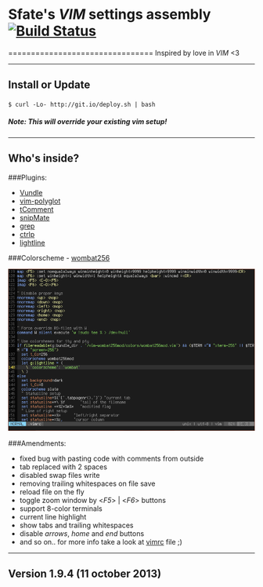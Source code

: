 # Sfate's *VIM* settings assembly [![Build Status][travis-img-url]][travis-url]

[travis-img-url]: https://travis-ci.org/sfate/Vim-environment.png
[travis-url]: https://travis-ci.org/sfate/Vim-environment

================================
Inspired by love in *VIM* <3

-------------------------
Install or Update
-------------------------
`$ curl -Lo- http://git.io/deploy.sh | bash`
##### *Note*: This will override your existing vim setup!

-------------------------
Who's inside?
-------------------------
###Plugins:

* [Vundle](https://github.com/gmarik/vundle)
* [vim-polyglot](https://github.com/sheerun/vim-polyglot)
* [tComment](https://github.com/vim-scripts/tComment)
* [snipMate](https://github.com/msanders/snipmate.vim)
* [grep](https://github.com/Sfate/grep.vim)
* [ctrlp](https://github.com/kien/ctrlp.vim)
* [lightline](https://github.com/itchyny/lightline.vim)

###Colorscheme - [wombat256](https://github.com/vim-scripts/wombat256.vim)

![Colorscheme preview](/preview.png)

###Amendments:

* fixed bug with pasting code with comments from outside
* tab replaced with 2 spaces
* disabled swap files write
* removing trailing whitespaces on file save
* reload file on the fly
* toggle zoom window by <*F5*> | <*F6*> buttons
* support 8-color terminals
* current line highlight
* show tabs and trailing whitespaces
* disable *arrows*, *home* and *end* buttons
* and so on.. for more info take a look at [vimrc](https://github.com/Sfate/Vim-environment/blob/master/vimrc) file ;)

-------------------------
Version 1.9.4 (11 october 2013)
-------------------------

